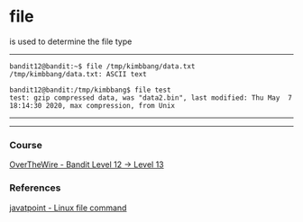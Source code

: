 # file

is used to determine the file type

---

```
bandit12@bandit:~$ file /tmp/kimbbang/data.txt
/tmp/kimbbang/data.txt: ASCII text
```
```
bandit12@bandit:/tmp/kimbbang$ file test
test: gzip compressed data, was "data2.bin", last modified: Thu May  7 18:14:30 2020, max compression, from Unix
```

---
---
### Course 
[OverTheWire - Bandit Level 12 → Level 13](https://overthewire.org/wargames/bandit/bandit13.html)

### References  
[javatpoint - Linux file command](https://www.javatpoint.com/linux-file#:~:text=file%20command%20is%20used%20to,tell%20us%20the%20file%20type.)